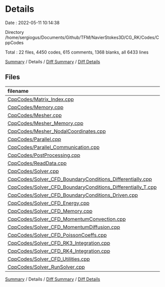 # Details

Date : 2022-05-11 10:14:38

Directory /home/sergiogus/Documents/Github/TFM/NavierStokes3D/CG_RK/Codes/CppCodes

Total : 22 files,  4450 codes, 615 comments, 1368 blanks, all 6433 lines

[Summary](results.md) / Details / [Diff Summary](diff.md) / [Diff Details](diff-details.md)

## Files
| filename | language | code | comment | blank | total |
| :--- | :--- | ---: | ---: | ---: | ---: |
| [CppCodes/Matrix_Index.cpp](/CppCodes/Matrix_Index.cpp) | C++ | 18 | 24 | 23 | 65 |
| [CppCodes/Memory.cpp](/CppCodes/Memory.cpp) | C++ | 14 | 5 | 15 | 34 |
| [CppCodes/Mesher.cpp](/CppCodes/Mesher.cpp) | C++ | 214 | 26 | 57 | 297 |
| [CppCodes/Mesher_Memory.cpp](/CppCodes/Mesher_Memory.cpp) | C++ | 52 | 18 | 21 | 91 |
| [CppCodes/Mesher_NodalCoordinates.cpp](/CppCodes/Mesher_NodalCoordinates.cpp) | C++ | 266 | 41 | 61 | 368 |
| [CppCodes/Parallel.cpp](/CppCodes/Parallel.cpp) | C++ | 74 | 12 | 24 | 110 |
| [CppCodes/Parallel_Communication.cpp](/CppCodes/Parallel_Communication.cpp) | C++ | 144 | 11 | 57 | 212 |
| [CppCodes/PostProcessing.cpp](/CppCodes/PostProcessing.cpp) | C++ | 210 | 12 | 54 | 276 |
| [CppCodes/ReadData.cpp](/CppCodes/ReadData.cpp) | C++ | 64 | 8 | 23 | 95 |
| [CppCodes/Solver.cpp](/CppCodes/Solver.cpp) | C++ | 60 | 12 | 19 | 91 |
| [CppCodes/Solver_CFD_BoundaryConditions_Differentially.cpp](/CppCodes/Solver_CFD_BoundaryConditions_Differentially.cpp) | C++ | 197 | 26 | 39 | 262 |
| [CppCodes/Solver_CFD_BoundaryConditions_Differentially_T.cpp](/CppCodes/Solver_CFD_BoundaryConditions_Differentially_T.cpp) | C++ | 92 | 19 | 20 | 131 |
| [CppCodes/Solver_CFD_BoundaryConditions_Driven.cpp](/CppCodes/Solver_CFD_BoundaryConditions_Driven.cpp) | C++ | 197 | 26 | 39 | 262 |
| [CppCodes/Solver_CFD_Energy.cpp](/CppCodes/Solver_CFD_Energy.cpp) | C++ | 743 | 62 | 213 | 1,018 |
| [CppCodes/Solver_CFD_Memory.cpp](/CppCodes/Solver_CFD_Memory.cpp) | C++ | 132 | 20 | 69 | 221 |
| [CppCodes/Solver_CFD_MomentumConvection.cpp](/CppCodes/Solver_CFD_MomentumConvection.cpp) | C++ | 614 | 33 | 263 | 910 |
| [CppCodes/Solver_CFD_MomentumDiffusion.cpp](/CppCodes/Solver_CFD_MomentumDiffusion.cpp) | C++ | 365 | 29 | 45 | 439 |
| [CppCodes/Solver_CFD_PoissonCoeffs.cpp](/CppCodes/Solver_CFD_PoissonCoeffs.cpp) | C++ | 167 | 31 | 42 | 240 |
| [CppCodes/Solver_CFD_RK3_Integration.cpp](/CppCodes/Solver_CFD_RK3_Integration.cpp) | C++ | 147 | 44 | 54 | 245 |
| [CppCodes/Solver_CFD_RK4_Integration.cpp](/CppCodes/Solver_CFD_RK4_Integration.cpp) | C++ | 191 | 56 | 69 | 316 |
| [CppCodes/Solver_CFD_Utilities.cpp](/CppCodes/Solver_CFD_Utilities.cpp) | C++ | 299 | 59 | 88 | 446 |
| [CppCodes/Solver_RunSolver.cpp](/CppCodes/Solver_RunSolver.cpp) | C++ | 190 | 41 | 73 | 304 |

[Summary](results.md) / Details / [Diff Summary](diff.md) / [Diff Details](diff-details.md)